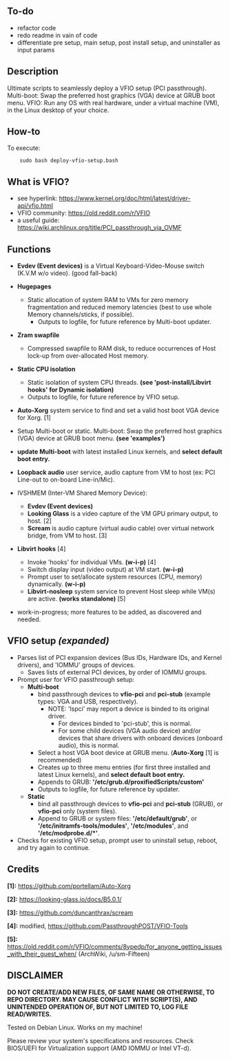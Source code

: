 ## To-do
* refactor code
* redo readme in vain of code
* differentiate pre setup, main setup, post install setup, and uninstaller as input params

## Description
Ultimate scripts to seamlessly deploy a VFIO setup (PCI passthrough). Multi-boot: Swap the preferred host graphics (VGA) device at GRUB boot menu. VFIO: Run any OS with real hardware, under a virtual machine (VM), in the Linux desktop of your choice.

## How-to
To execute:

        sudo bash deploy-vfio-setup.bash

## What is VFIO?
* see hyperlink:        https://www.kernel.org/doc/html/latest/driver-api/vfio.html
* VFIO community:       https://old.reddit.com/r/VFIO
* a useful guide:       https://wiki.archlinux.org/title/PCI_passthrough_via_OVMF

## Functions

* **Evdev (Event devices)** is a Virtual Keyboard-Video-Mouse switch (K.V.M w/o video). (good fall-back)
* **Hugepages**
    * Static allocation of system RAM to VMs for zero memory fragmentation and reduced memory latencies (best to use whole Memory channels/sticks, if possible).
        * Outputs to logfile, for future reference by Multi-boot updater.
* **Zram swapfile**
    * Compressed swapfile to RAM disk, to reduce occurrences of Host lock-up from over-allocated Host memory.
* **Static CPU isolation**
    * Static isolation of system CPU threads. **(see 'post-install/Libvirt hooks' for Dynamic isolation)**
    * Outputs to logfile, for future reference by VFIO setup.
* **Auto-Xorg** system service to find and set a valid host boot VGA device for Xorg. [1]
* Setup Multi-boot or static. Multi-boot: Swap the preferred host graphics (VGA) device at GRUB boot menu. **(see 'examples')**
* **update Multi-boot** with latest installed Linux kernels, and **select default boot entry.**
* **Loopback audio** user service, audio capture from VM to host (ex: PCI Line-out to on-board Line-in/Mic).
* IVSHMEM (Inter-VM Shared Memory Device):
    * **Evdev (Event devices)**
    * **Looking Glass** is a video capture of the VM GPU primary output, to host. [2]
    * **Scream** is audio capture (virtual audio cable) over virtual network bridge, from VM to host. [3]
* **Libvirt hooks** [4]
    * Invoke 'hooks' for individual VMs. **(w-i-p)** [4]
    * Switch display input (video output) at VM start. **(w-i-p)**
    * Prompt user to set/allocate system resources (CPU, memory) dynamically. **(w-i-p)**
    * **Libvirt-nosleep** system service to prevent Host sleep while VM(s) are active. **(works standalone)** [5]

* work-in-progress; more features to be added, as discovered and needed.

## VFIO setup *(expanded)*
* Parses list of PCI expansion devices (Bus IDs, Hardware IDs, and Kernel drivers), and 'IOMMU' groups of devices.
    * Saves lists of external PCI devices, by order of IOMMU groups.
* Prompt user for VFIO passthrough setup:
    * **Multi-boot**
        * bind passthrough devices to **vfio-pci** and **pci-stub** (example types: VGA and USB, respectively).
            * NOTE: 'lspci' may report a device is binded to its original driver.
                * For devices binded to 'pci-stub', this is normal.
                * For some child devices (VGA audio device) and/or devices that share drivers with onboard devices (onboard audio), this is normal.
        * Select a host VGA boot device at GRUB menu.   (**Auto-Xorg** [1] is recommended)
        * Creates up to three menu entries (for first three installed and latest Linux kernels), and **select default boot entry.**
        * Appends to GRUB: **'/etc/grub.d/proxifiedScripts/custom'**
        * Outputs to logfile, for future reference by updater.
    * **Static**
        * bind all passthrough devices to **vfio-pci** and **pci-stub** (GRUB), or **vfio-pci** only (system files).
        * Append to GRUB or system files:   **'/etc/default/grub'**, or **'/etc/initramfs-tools/modules'**, **'/etc/modules'**, and **'/etc/modprobe.d/*'**.
* Checks for existing VFIO setup, prompt user to uninstall setup, reboot, and try again to continue.

## Credits
**[1]:** https://github.com/portellam/Auto-Xorg

**[2]:** https://looking-glass.io/docs/B5.0.1/

**[3]:** https://github.com/duncanthrax/scream

**[4]:** modified, https://github.com/PassthroughPOST/VFIO-Tools

**[5]:** https://old.reddit.com/r/VFIO/comments/8ypedp/for_anyone_getting_issues_with_their_guest_when/ (ArchWiki, /u/sm-Fifteen)

## DISCLAIMER
**DO NOT CREATE/ADD NEW FILES, OF SAME NAME OR OTHERWISE, TO REPO DIRECTORY. MAY CAUSE CONFLICT WITH SCRIPT(S), AND UNINTENDED OPERATION OF, BUT NOT LIMITED TO, LOG FILE READ/WRITES.**

Tested on Debian Linux. Works on my machine!

Please review your system's specifications and resources. Check BIOS/UEFI for Virtualization support (AMD IOMMU or Intel VT-d).